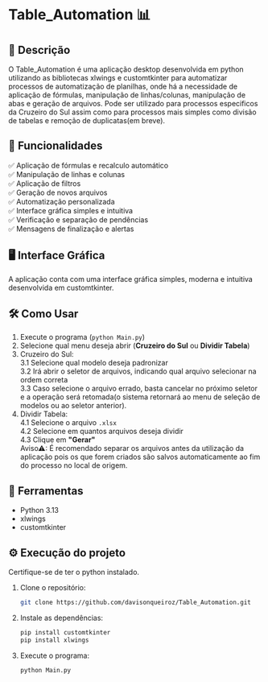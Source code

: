 # Table_Automation 📊
## 📌 Descrição
O Table_Automation é uma aplicação desktop desenvolvida em python utilizando as bibliotecas xlwings e customtkinter para automatizar processos de automatização de planilhas, onde há a necessidade de aplicação de fórmulas, manipulação de linhas/colunas, manipulação de abas e geração de arquivos.
Pode ser utilizado para processos especificos da Cruzeiro do Sul assim como para processos mais simples como divisão de tabelas e remoção de duplicatas(em breve).

## 📁 Funcionalidades
✅ Aplicação de fórmulas e recalculo automático    
✅ Manipulação de linhas e colunas    
✅ Aplicação de filtros    
✅ Geração de novos arquivos    
✅ Automatização personalizada    
✅ Interface gráfica simples e intuitiva    
✅ Verificação e separação de pendências    
✅ Mensagens de finalização e alertas    

## 🖥️ Interface Gráfica
A aplicação conta com uma interface gráfica simples, moderna e intuitiva desenvolvida em customtkinter.

## 🛠 Como Usar
1. Execute o programa (`python Main.py`)  
2. Selecione qual menu deseja abrir (**Cruzeiro do Sul** ou **Dividir Tabela**)  
3. Cruzeiro do Sul:  
    3.1 Selecione qual modelo deseja padronizar  
    3.2 Irá abrir o seletor de arquivos, indicando qual arquivo selecionar na ordem correta  
    3.3 Caso selecione o arquivo errado, basta cancelar no próximo seletor e a operação será retomada(o sistema retornará ao menu de seleção de modelos ou ao seletor anterior).  
4. Dividir Tabela:  
    4.1 Selecione o arquivo `.xlsx`    
    4.2 Selecione em quantos arquivos deseja dividir  
    4.3 Clique em **"Gerar"**  
Aviso⚠: É recomendado separar os arquivos antes da utilização da aplicação pois os que forem criados são salvos automaticamente ao fim do processo no local de origem.

## 🔨 Ferramentas

- Python 3.13
- xlwings
- customtkinter

## ⚙ Execução do projeto
Certifique-se de ter o python instalado.
1. Clone o repositório:
   ```bash
   git clone https://github.com/davisonqueiroz/Table_Automation.git
   ```
2. Instale as dependências:
   ```bash
   pip install customtkinter
   pip install xlwings
   ```
3. Execute o programa:
   ```bash
   python Main.py
   ```
   
